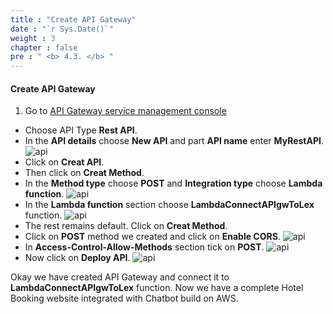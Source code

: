 ```yaml
---
title : "Create API Gateway"
date : "`r Sys.Date()`"
weight : 3
chapter : false
pre : " <b> 4.3. </b> "
---
```



#### Create API Gateway 
1. Go to [API Gateway service management console](https://ap-southeast-2.console.aws.amazon.com/apigateway/main)
  + Choose API Type **Rest API**.
  + In the **API details** choose **New API** and part **API name** enter **MyRestAPI**.
![api](/images/4.s3/api-01.png)
  + Click on **Creat API**.
  + Then click on **Creat Method**.
  + In the **Method type** choose **POST** and **Integration type** choose **Lambda function**.
![api](/images/4.s3/api-02.png)
  + In the **Lambda function** section choose **LambdaConnectAPIgwToLex** function.
![api](/images/4.s3/api-03.jpg)
  + The rest remains default. Click on **Creat Method**.
  + Click on **POST** method we created and click on **Enable CORS**.
![api](/images/4.s3/api-04.jpg)
  + In **Access-Control-Allow-Methods** section tick on **POST**.
![api](/images/4.s3/api-05.jpg)
  + Now click on **Deploy API**.
![api](/images/4.s3/api-06.jpg)


Okay we have created API Gateway and connect it to **LambdaConnectAPIgwToLex** function. Now we have a complete Hotel Booking website integrated with Chatbot build on AWS.



